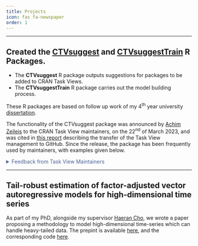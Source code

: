 ```yaml
---
title: Projects
icon: fas fa-newspaper
order: 1
---
```


***

## Created the [CTVsuggest](https://dylandijk.github.io/CTVsuggest/) and [CTVsuggestTrain](https://dylandijk.github.io/CTVsuggestTrain/) R Packages.  
  - The **CTVsuggest** R package outputs suggestions for packages to be added to CRAN Task Views.
  - The **CTVsuggestTrain** R package carries out the model building process.

  These R packages are based on follow up work of my 4<sup>th</sup> year university [dissertation](https://dylandijk.github.io/assets/pdf/Dissertation.pdf).

  The functionality of the CTVsuggest package was announced by [Achim Zeileis](https://www.zeileis.org/) to the CRAN Task View maintainers, on the 22<sup>nd</sup> of March 2023, and was cited in [this report](https://arxiv.org/pdf/2305.17573) describing the transfer of the Task View management to GitHub. Since the release, the package has been frequently used by maintainers, with examples given below.
   <details>

  <summary markdown="span" style="color:#4863A0">Feedback from Task View Maintainers</summary>
<div markdown="1">

Feedback just after the release in 22/03/23:

  **Michael Dewey**, maintainer of the [MetaAnalysis](https://github.com/cran-task-views/MetaAnalysis) Task View, wrote:

  > "Just for your info of the top twenty for MetaAnalysis five 
  were definitely relevant and all occurred in the top ten. 
  At least three of these have been in the CTV at some point 
  but fallen off CRAN and then come back. It also found two 
  more which I think are of peripheral relevance. I will 
  have a think about them."

  These two commits were made: [Commit 1](https://github.com/cran-task-views/MetaAnalysis/commit/f088a31930fee9df30979ad89a372a9e187d1ad7) and [Commit 2](https://github.com/cran-task-views/MetaAnalysis/commit/223e53f521ed7af137de5a745f9a9dfcab1e565a) afte the package announcement.

  

  **Bill Denney**, maintainer of the [Pharmacokinetics](https://github.com/cran-task-views/Pharmacokinetics) Task View, wrote:

  > "Thanks for the package.  I just updated the Pharmacokinetics CTV using it,
and it provided a list of several more packages that I was not aware of."

A [commit](https://github.com/cran-task-views/Pharmacokinetics/commit/f841bfaa399e211edca71fdffee973b3ff5c5acc) was made.

  ***
  Further examples of CTVsuggest being used for Task View maintenance:
  - 26/03/2023 - [**Commit**](https://github.com/cran-task-views/ChemPhys/commit/05f4fe0d35f0e01ad11ebfe793fd8174dccb376f) titled: "many adds, including many from CTVsuggest" was made in the *ChemPhys* Task View.
  - 12/04/2023 - In the *Distributions* Task View, CTVsuggest has been [**added to the workflow**](https://github.com/cran-task-views/Distributions/commit/6439439cc76eee9d59065824c2607e8efb6c111c).
  - 13/04/2023 - Commits made in *MissingData* Task View: [**1**](https://github.com/cran-task-views/MissingData/commit/aa7f5b98069babaaceea4dc0a12642da2440011c), [**2**](https://github.com/cran-task-views/MissingData/commit/ec67663a91bae4a3d1afb8a8a38363ebee3b0144), [**3**](https://github.com/cran-task-views/MissingData/commit/66bc1e0a2ca65a42e5f677862e2eefa4bef7fc33).
   - 09/05/2023 - [**Issue**](https://github.com/cran-task-views/Hydrology/issues/141#issue-1702686855) in the *Hydrology* Task View agreeing with CTVsuggest suggestions.
  - 27/10/2023 - [**Issue**](https://github.com/cran-task-views/Omics/issues/14) opened in *Omics* Task View.
  - 27/03/2024 - Additions in the *Epidemiology* Task View, with commits mentioned in [**this issue**](https://github.com/cran-task-views/Epidemiology/issues/29#ref-commit-c85ef37).
  - 20/09/2024 - Additions in the *SportsAnalytics* Task View, with commits mentioned in [**this issue**](https://github.com/cran-task-views/SportsAnalytics/issues/13).
  - 19/11/2024 - [**Issue**](https://github.com/cran-task-views/DynamicVisualizations/issues/13#issue-2673539303) in the *DynamicVisualizations* Task View.
  - 09/12/2024 - [**Issue**](https://github.com/cran-task-views/Phylogenetics/issues/9) in the *Phylogenetics* Task View, where they added a bunch of recommended packages.
  - 09/12/2024 - [**Issue**](https://github.com/cran-task-views/Paleontology/issues/6) in the *Paleontology* Task View, looking at suggestions from CTVsuggest.

</div>
</details>

***

## Tail-robust estimation of factor-adjusted vector autoregressive models for high-dimensional time series

As part of my PhD, alongside my supervisor [Haeran Cho](https://sites.google.com/view/haeran-cho/home), we wrote a paper proposing a methodology to model high-dimensional time-series which can handle heavy-tailed data. The prepint is available [here](https://arxiv.org/pdf/2509.22235), and the corresponding code [here](https://github.com/DylanDijk/truncFVAR).